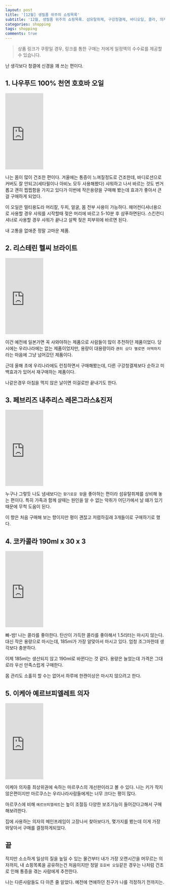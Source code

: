 ```yaml
---
layout: post
title: '[12월] 생필품 위주의 쇼핑목록'
subtitle: '12월, 생필품 위주의 쇼핑목록. 섬유탈취제, 구강청결제, 바디오일, 콜라, 의자'
categories: shopping
tags: shopping
comments: true
---
```


> 상품 링크가 쿠팡일 경우, 링크를 통한 구매는 저에게 일정액의 수수료를 제공할 수 있습니다.

난 생각보다 청결에 신경을 꽤 쓰는 편이다.

## 1. 나우푸드 100% 천연 호호바 오일

<div class="row-center">
<iframe src="https://coupa.ng/bko7Fu" width="120" height="240" frameborder="0" scrolling="no"></iframe>
</div>

나는 몸이 많이 건조한 편이다. 겨울에는 통증이 느껴질정도로 건조한데, 바디로션으로 커버도 잘 안되고(세타필이나 아비노 모두 사용해봤다) 샤워하고 나서 바르는 것도 번거롭고 괜히 찝찝함을 가지고 있다가 이번에 작은용량을 구매해 봤는데 효과가 좋아서 큰 걸 구매하게 되었다.

이 오일은 멀티용도라 머리칼, 두피, 얼굴, 몸 전부 사용이 가능하다. 헤어컨디셔너용으로 사용할 경우 샤워를 시작할때 젖은 머리에 바르고 5-10분 후 샴푸하면된다. 스킨컨디셔너로 사용할 경우 샤워가 끝나고 살짝 젖은 피부위에 바르면 된다.

내 고통을 없애준 정말 고마운 제품.

## 2. 리스테린 헬씨 브라이트

<div class="row-center">
<iframe src="https://coupa.ng/bko8w2" width="120" height="240" frameborder="0" scrolling="no"></iframe>
</div>

이건 예전에 일본가면 꼭 사와야하는 제품으로 사람들이 많이 추천하던 제품이었다. 당시에는 우리나라에는 없는 제품이었지만, 용량이 대용량이라 `괜히 샀다 별로면 어떡하지` 라는 마음에 그냥 넘어갔던 제품이다.

근데 올해 초에 우리나라에도 런칭하면서 구매해봤는데, 다른 구강청결제보다 순하고 미백효과가 있어서 재구매하는 제품이다.

나같은경우 아침을 먹지 않은 날이면 이걸로만 끝내기도 한다.

## 3. 페브리즈 내추리스 레몬그라스&진저

<div class="row-center">
<iframe src="https://coupa.ng/bko8Wl" width="120" height="240" frameborder="0" scrolling="no"></iframe>
</div>

누구나 그렇듯 나도 냄새보다는 `향기로운 향`을 좋아하는 편이라 섬유탈취제를 상비해 놓는 편이다. 특히 가족과 함께 살때는 원인을 알 수 없는 악취가 어딘가에서 날 떄가 있기 때문에 무척 도움이 된다.

이 향은 처음 구매해 보는 향이지만 평이 괜찮고 저렴하길래 3개들이로 구매하기로 했다.

## 4. 코카콜라 190ml x 30 x 3

<div class="row-center">
<iframe src="https://coupa.ng/bko9q4" width="120" height="240" frameborder="0" scrolling="no"></iframe>
</div>

빠-밤! 나는 콜라를 좋아한다. 탄산이 가득한 콜라를 좋아해서 1.5리터는 마시지 않는다. 대신 작은 용량으로 마시는데, 185ml가 가장 알맞아서 마시고 있다. 엄청 조그마한데 생각보다 충분하다.

이제 185ml는 생산되지 않고 190ml로 바뀐다는 것 같다. 용량은 늘었는데 가격은 그대로라 우선 만족스럽게 구매한다.

몸 관리도 소홀히 할 수는 없어서 하루에 한캔이상은 마시지 않으려고 한다.

## 5. 이케아 예르브피엘레트 의자

<div class="row-center">
<iframe src="https://coupa.ng/bko9R5" width="120" height="240" frameborder="0" scrolling="no"></iframe>
</div>

이케아 의자중 최상위권에 속하는 마르쿠스의 개선판이라고 볼 수 있다. 나는 키가 작지 않은편이지만 마르쿠스는 우리나라사람들에게는 너무 크다는 평이 많다.

마르쿠스에 비해 `예르브피엘레트`는 높이 조절등 다양한 보조기능이 들어갔다고해서 구매해보려한다.

집에 사용하는 의자의 메인프레임이 고장나서 찾아보다가, 몇가지를 봤는데 이게 가장 와닿아서 구매를 결정하게되었다.

## 끝

작지만 소소하게 일상의 질을 높일 수 있는 물건부터 내가 가장 오랜시간을 머무르는 의자까지, 내 쇼핑목록을 공유하는건 처음이지만 정말 `호호바 오일`같은 경우는 나처럼 건조로 인해 통증을 겪는 사람에게 추천한다.

나는 다른사람들도 다 아픈 줄 알았다. 예전에 연애하던 친구가 나를 걱정하기 전까지는.

